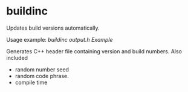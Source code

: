 # buildinc
Updates build versions automatically.


Usage example: *buildinc output.h Example*

Generates C++ header file containing version and build numbers. Also included
  - random number seed
  - random code phrase.
  - compile time
